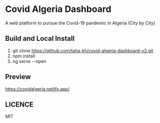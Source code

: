# Covid Algeria Dashboard

A web platform to pursue the Covid-19 pandemic in Algeria (City by City)

## Build and Local Install
1. git clone https://github.com/taha-kh/covid-algeria-dashboard-v2.git
2. npm install
3. ng serve --open

## Preview
https://covidalgeria.netlify.app/ 

## LICENCE
MIT
